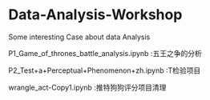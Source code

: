# Data-Analysis-Workshop
Some interesting Case about data Analysis  

P1_Game_of_thrones_battle_analysis.ipynb :五王之争的分析  

P2_Test+a+Perceptual+Phenomenon+zh.ipynb :T检验项目  

wrangle_act-Copy1.ipynb :推特狗狗评分项目清理
